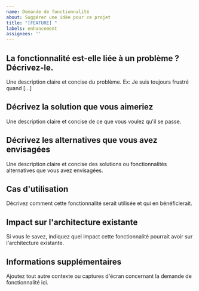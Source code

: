 ```yaml
---
name: Demande de fonctionnalité
about: Suggérer une idée pour ce projet
title: "[FEATURE] "
labels: enhancement
assignees: ''
---
```


## La fonctionnalité est-elle liée à un problème ? Décrivez-le.
Une description claire et concise du problème. Ex: Je suis toujours frustré quand [...]

## Décrivez la solution que vous aimeriez
Une description claire et concise de ce que vous voulez qu'il se passe.

## Décrivez les alternatives que vous avez envisagées
Une description claire et concise des solutions ou fonctionnalités alternatives que vous avez envisagées.

## Cas d'utilisation
Décrivez comment cette fonctionnalité serait utilisée et qui en bénéficierait.

## Impact sur l'architecture existante
Si vous le savez, indiquez quel impact cette fonctionnalité pourrait avoir sur l'architecture existante.

## Informations supplémentaires
Ajoutez tout autre contexte ou captures d'écran concernant la demande de fonctionnalité ici.
